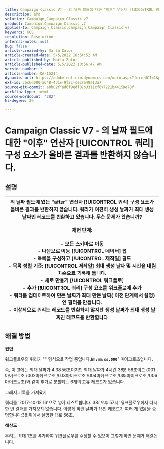 ```yaml
---
title: Campaign Classic V7 - 의 날짜 필드에 대한 "이후" 연산자 [!UICONTROL 쿼리] 구성 요소가 올바른 결과를 반환하지 않습니다.
description: 설명
solution: Campaign,Campaign Classic v7
product: Campaign,Campaign Classic v7
applies-to: Campaign Classic,Campaign,Campaign Classic v7
keywords: KCS
resolution: Resolution
internal-notes: null
bug: false
article-created-by: Marta Zator
article-created-date: 5/5/2022 10:54:52 AM
article-published-by: Marta Zator
article-published-date: 5/5/2022 10:56:47 AM
version-number: 2
article-number: KA-15214
dynamics-url: https://adobe-ent.crm.dynamics.com/main.aspx?forceUCI=1&pagetype=entityrecord&etn=knowledgearticle&id=2279a3c8-61cc-ec11-a7b5-6045bd00dbbc
exl-id: 3bc6d080-a648-431e-9f2c-cec7a49a13a7
source-git-commit: abb82ffad6f9edf09b3311cf697221b44158e78f
workflow-type: tm+mt
source-wordcount: '282'
ht-degree: 2%

---
```


# Campaign Classic V7 - 의 날짜 필드에 대한 &quot;이후&quot; 연산자 [!UICONTROL 쿼리] 구성 요소가 올바른 결과를 반환하지 않습니다.

## 설명



| 의 날짜 필드에 있는 &quot;after&quot; 연산자 [!UICONTROL 쿼리] 구성 요소가 올바른 결과를 반환하지 않습니다. 쿼리가 여전히 생성 날짜가 최대 생성 날짜인 레코드를 반환하고 있습니다. 무슨 문제가 있습니까?<br><br><b>재현 단계:</b><br><br>  - 모든 스키마로 이동<br>  - 다음으로 이동 [!UICONTROL 데이터] 탭<br>  - 목록을 구성하고 [!UICONTROL 제작일] 필드<br>  - 목록 정렬 기준: [!UICONTROL 제작일] 최대 생성 날짜 및 시간을 내림차순으로 기록해 둡니다.<br>  - 새로 만들기 [!UICONTROL 워크플로]<br>  - 추가 [!UICONTROL 쿼리] 구성 요소를 워크플로에 추가<br>  - 쿼리를 업데이트하여 만든 날짜가 최대 만든 날짜( 이전 단계에서 설명)인 필터를 만듭니다.<br>  - 이상적으로 쿼리는 레코드를 반환하지 않지만 생성 날짜가 최대 생성 날짜인 레코드를 반환합니다 |
| --- |



## 해결 방법


<b>원인</b>

워크플로우의 쿼리가 &quot;&quot; 형식으로 작업 중입니다.<b>`hh:mm:ss.000`</b>&quot; 마이크로초입니다.

즉, 이 표에는 최대 날짜가 4.38.56초이지만 최대 날짜가 4시간 38분 56초이고 (001마이크로초 /002마이크로초 /003마이크로초 /004마이크로초 /005마이크로초 /006마이크로초)와 같이 추가로 분할되는 6개의 고유 레코드가 있습니다.

그래서 기록을 가져왔지

쿼리를 &#39;2017-10-18 16&#39;으로 넣어 테스트합니다.:38:&#39;오후 57시&#39; 워크플로우에서 다시 한 번 결과를 가져오지 않습니다. 이렇게 하면 날짜가 16인 레코드가 여러 개 있음을 증명합니다:38:위에서 설명한 대로 56초.

<b>해상도</b>

우리는 최대 1초를 추가하여 워크플로우를 수정할 수 있으며 그렇게 하면 문제가 해결됩니다.
